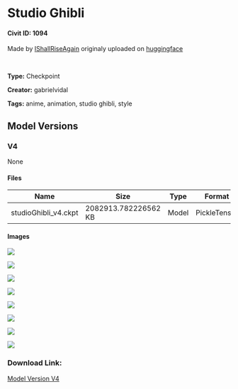 # Studio Ghibli

#### Civit ID: 1094

<p>Made by <a href="https://huggingface.co/IShallRiseAgain" rel="ugc" target="_blank">IShallRiseAgain</a> originaly uploaded on <a href="https://civitai.com/models/IShallRiseAgain/StudioGhibli" rel="ugc" target="_blank">huggingface</a></p><p><br /></p>

**Type:** Checkpoint

**Creator:** gabrielvidal

**Tags:** anime, animation, studio ghibli, style

## Model Versions

### V4

None

#### Files

| Name | Size | Type | Format | Download Url | AutoV1 | AutoV2 | SHA256 | CRC32 | BLAKE3 |
| --- | --- | --- | --- | --- | --- | --- | --- | --- | --- |
| studioGhibli_v4.ckpt | 2082913.782226562 KB | Model | PickleTensor | https://civitai.com/api/download/models/1095 | 10C6AA67 | 3BEF06D71C | 3BEF06D71C26943A2A71183C279C30A017AAF38E108BC65751F230601CF0DB51 | A7196425 | 995BD9EBB949F90A5BBD2E5E4E36BAF3CDF3D06D13C9E3E074F881CEB3CF0DC9 |

#### Images

<p><img src="https://image.civitai.com/xG1nkqKTMzGDvpLrqFT7WA/f7395675-7de8-4485-9b35-6ea8453e6900/width=450/8869.jpeg" /></p>

<p><img src="https://image.civitai.com/xG1nkqKTMzGDvpLrqFT7WA/c848b554-3047-44c0-c001-2f104418a300/width=450/8876.jpeg" /></p>

<p><img src="https://image.civitai.com/xG1nkqKTMzGDvpLrqFT7WA/de825ad4-f779-48da-e1a8-4f8b87a0e400/width=450/8875.jpeg" /></p>

<p><img src="https://image.civitai.com/xG1nkqKTMzGDvpLrqFT7WA/c7c55b2f-a21c-435b-5180-2353af3fae00/width=450/8874.jpeg" /></p>

<p><img src="https://image.civitai.com/xG1nkqKTMzGDvpLrqFT7WA/840cfc65-a4ba-4faa-4840-d86e724b3a00/width=450/8873.jpeg" /></p>

<p><img src="https://image.civitai.com/xG1nkqKTMzGDvpLrqFT7WA/3264e6f0-6658-4b34-a119-87d763a7ca00/width=450/8872.jpeg" /></p>

<p><img src="https://image.civitai.com/xG1nkqKTMzGDvpLrqFT7WA/45178d2f-082d-463a-1aa4-a6cc69957c00/width=450/8871.jpeg" /></p>

<p><img src="https://image.civitai.com/xG1nkqKTMzGDvpLrqFT7WA/a9186451-4b3a-4989-ebe6-a94febde7200/width=450/8870.jpeg" /></p>

### Download Link:

[Model Version V4](https://civitai.com/api/download/models/1095)


